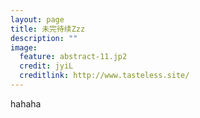 ```yaml
---
layout: page
title: 未完待续Zzz
description: ""
image:
  feature: abstract-11.jp2
  credit: jyiL
  creditlink: http://www.tasteless.site/
---
```


hahaha
